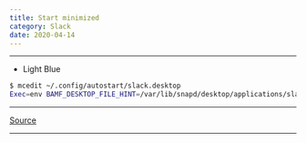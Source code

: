 ```yaml
---
title: Start minimized
category: Slack
date: 2020-04-14
---
```


-----

* Light Blue
```bash
$ mcedit ~/.config/autostart/slack.desktop
Exec=env BAMF_DESKTOP_FILE_HINT=/var/lib/snapd/desktop/applications/slack_slack.desktop /snap/bin/slack -u
```

-----

[Source](https://techienotes.blog/2018/10/09/start-slack-minimized-on-ubuntu-18-04/)

-----
